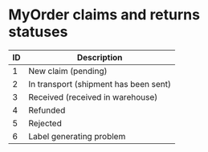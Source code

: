 # MyOrder claims and returns statuses


| ID   | Description                           |
|------|---------------------------------------|
| 1    | New claim (pending)                   |
| 2    | In transport (shipment has been sent) |
| 3    | Received (received in warehouse)      |
| 4    | Refunded                              |
| 5    | Rejected                              |
| 6    | Label generating problem              |